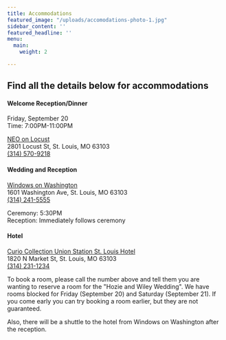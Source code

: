 ```yaml
---
title: Accommodations
featured_image: "/uploads/accomodations-photo-1.jpg"
sidebar_content: ''
featured_headline: ''
menu:
  main:
    weight: 2

---
```

## Find all the details below for accommodations

#### Welcome Reception/Dinner

Friday, September 20  
Time: 7:00PM-11:00PM

[NEO on Locust](http://neostl.com/)  
2801 Locust St, St. Louis, MO 63103  
[(314) 570-9218](tel:3145709218)

#### Wedding and Reception

[Windows on Washington](https://wowbanquets.com/)  
1601 Washington Ave, St. Louis, MO 63103  
[(314) 241-5555](tel:3142415555)

Ceremony: 5:30PM  
Reception: Immediately follows ceremony

#### Hotel

[Curio Collection Union Station St. Louis Hotel](https://curiocollection3.hilton.com/en/hotels/missouri/st-louis-union-station-hotel-curio-collection-by-hilton-STLCUQQ/index.html)  
1820 N Market St, St. Louis, MO 63103  
[(](tel:3142311234 "Call via Hangouts")[314) 231-1234](tel:3142311234 "Call")

To book a room, please call the number above and tell them you are wanting to reserve a room for the "Hozie and Wiley Wedding". We have rooms blocked for Friday (September 20) and Saturday (September 21). If you come early you can try booking a room earlier, but they are not guaranteed.

Also, there will be a shuttle to the hotel from Windows on Washington after the reception.